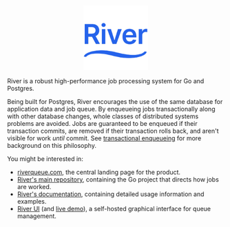 <p align="center">
  <img src="logo.png" width="150" />
</p>

River is a robust high-performance job processing system for Go and Postgres.

Being built for Postgres, River encourages the use of the same database for
application data and job queue. By enqueueing jobs transactionally along with
other database changes, whole classes of distributed systems problems are
avoided. Jobs are guaranteed to be enqueued if their transaction commits, are
removed if their transaction rolls back, and aren't visible for work _until_
commit. See [transactional enqueueing] for more background on this philosophy.

You might be interested in:

* [riverqueue.com](https://riverqueue.com), the central landing page for the product.
* [River's main repository](https://github.com/riverqueue/river), containing the Go project that directs how jobs are worked.
* [River's documentation](https://riverqueue.com/docs), containing detailed usage information and examples.
* [River UI](https://github.com/riverqueue/riverui) (and [live demo](https://ui.riverqueue.com)), a self-hosted graphical interface for queue management.

[transactional enqueueing]: https://riverqueue.com/docs/transactional-enqueueing